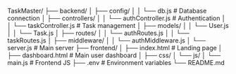 TaskMaster/
├── backend/
│   ├── config/
│   │   └── db.js          # Database connection
│   ├── controllers/
│   │   └── authController.js   # Authentication
│   │   └── taskController.js   # Task management
│   ├── models/
│   │   └── User.js
│   │   └── Task.js
│   ├── routes/
│   │   └── authRoutes.js
│   │   └── taskRoutes.js
│   ├── middleware/
│   │   └── authMiddleware.js
│   └── server.js          # Main server
├── frontend/
│   ├── index.html         # Landing page
│   ├── dashboard.html     # Main user dashboard
│   ├── css/
│   └── js/
│       └── main.js        # Frontend JS
├── .env                   # Environment variables
└── README.md
